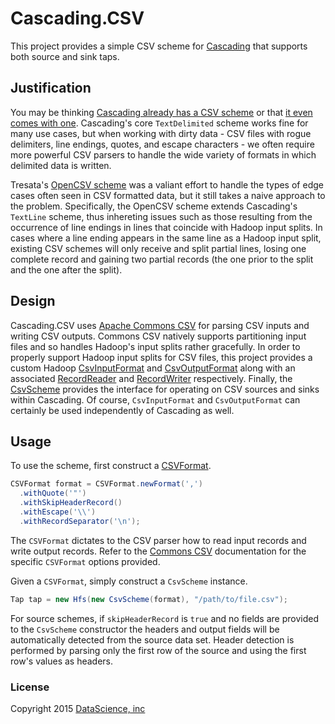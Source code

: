 # Cascading.CSV
This project provides a simple CSV scheme for [Cascading](http://cascading.org) that supports both source and sink taps.

## Justification

You may be thinking [Cascading already has a CSV scheme](https://github.com/tresata/cascading-opencsv/blob/master/src/main/java/com/tresata/cascading/opencsv/OpenCsvScheme.java)
or that [it even comes with one](http://docs.cascading.org/cascading/2.0/javadoc/cascading/scheme/hadoop/TextDelimited.html).
Cascading's core `TextDelimited` scheme works fine for many use cases, but when working with dirty data - CSV files
with rogue delimiters, line endings, quotes, and escape characters - we often require more powerful CSV parsers to
handle the wide variety of formats in which delimited data is written.

Tresata's [OpenCSV scheme](https://github.com/tresata/cascading-opencsv) was a valiant effort to handle the types of edge
cases often seen in CSV formatted data, but it still takes a naive approach to the problem. Specifically, the OpenCSV scheme
extends Cascading's `TextLine` scheme, thus inhereting issues such as those resulting from the occurrence of line endings in
lines that coincide with Hadoop input splits. In cases where a line ending appears in the same line as a Hadoop input split,
existing CSV schemes will only receive and split partial lines, losing one complete record and gaining two partial records
(the one prior to the split and the one after the split).

## Design

Cascading.CSV uses [Apache Commons CSV](https://commons.apache.org/proper/commons-csv/) for parsing CSV inputs and writing
CSV outputs. Commons CSV natively supports partitioning input files and so handles Hadoop's input splits rather gracefully.
In order to properly support Hadoop input splits for CSV files, this project provides a custom Hadoop
[CsvInputFormat](https://github.com/datascienceinc/cascading.csv/blob/master/src/main/java/com/datascience/hadoop/CsvInputFormat.java)
and [CsvOutputFormat](https://github.com/datascienceinc/cascading.csv/blob/master/src/main/java/com/datascience/hadoop/CsvOutputFormat.java)
along with an associated [RecordReader](https://github.com/datascienceinc/cascading.csv/blob/master/src/main/java/com/datascience/hadoop/CsvRecordReader.java)
and [RecordWriter](https://github.com/datascienceinc/cascading.csv/blob/master/src/main/java/com/datascience/hadoop/CsvRecordWriter.java) respectively.
Finally, the [CsvScheme](https://github.com/datascienceinc/cascading.csv/blob/master/src/main/java/com/datascience/cascading/CsvScheme.java)
provides the interface for operating on CSV sources and sinks within Cascading. Of course, `CsvInputFormat` and
`CsvOutputFormat` can certainly be used independently of Cascading as well.

## Usage

To use the scheme, first construct a [CSVFormat](https://commons.apache.org/proper/commons-csv/apidocs/org/apache/commons/csv/CSVFormat.html).

```java
CSVFormat format = CSVFormat.newFormat(',')
  .withQuote('"')
  .withSkipHeaderRecord()
  .withEscape('\\')
  .withRecordSeparator('\n');
```

The `CSVFormat` dictates to the CSV parser how to read input records and write output records. Refer to the
[Commons CSV](https://commons.apache.org/proper/commons-csv/) documentation for the specific `CSVFormat` options provided.

Given a `CSVFormat`, simply construct a `CsvScheme` instance.

```java
Tap tap = new Hfs(new CsvScheme(format), "/path/to/file.csv");
```

For source schemes, if `skipHeaderRecord` is `true` and no fields are provided to the `CsvScheme` constructor the headers
and output fields will be automatically detected from the source data set. Header detection is performed by parsing only
the first row of the source and using the first row's values as headers.

### License

Copyright 2015 [DataScience, inc](http://datascience.com)
